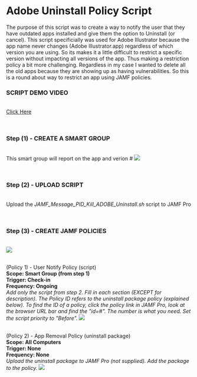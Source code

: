 <h1>Adobe Uninstall Policy Script</h1>

The purpose of this script was to create a way to notify the user that they have outdated apps installed and give them the option to Uninstall (or cancel).  This script specificially was used for Adobe Illustrator because the app name never changes (Adobe Illustrator.app) regardless of which version you are using.  So its makes it a little difficult to restrict a specific version without impacting all versions of the app.  Thus making a restriction policy a bit more challenging.  Regardless in my case I wanted to delete all the old apps because they are showing up as having vulnerabilities.  So this is a round about way to restrict an app using JAMF policies.

<b><h3>SCRIPT DEMO VIDEO</h3></b><br>
<a href ="https://github.com/stuutz/JAMF-Scripts/blob/master/Adobe_App_Uninstall_Script/Adobe_App_Uninstall_Script_demo.mp4">Click Here</a>

<br><b><h3>Step (1) - CREATE A SMART GROUP</h3></b><br>
This smart group will report on the app and verion #
<img src="https://github.com/stuutz/JAMF-Scripts/blob/master/Adobe_App_Uninstall_Script/smartgroup.png">

<br><b><h3>Step (2) - UPLOAD SCRIPT</h3></b><br>
Upload the <i>JAMF_Message_PID_Kill_ADOBE_Uninstall.sh</i> script to JAMF Pro


<br><b><h3>Step (3) - CREATE JAMF POLICIES</h3></b><br>
<img src="https://github.com/stuutz/JAMF-Scripts/blob/master/Adobe_App_Uninstall_Script/workflow.png">


<br>(Policy 1) - User Notify Policy (script)<br>
<b>Scope: Smart Group (from step 1)<br>
Trigger: Check-in<br>
Frequency: Ongoing<br></b>
<i>Add only the script from step 2.  Fill in each section (EXCEPT for description).  The Policy ID refers to the uninstall package policy (explained below).  To find the ID of a policy, click the policy link in JAMF Pro, look at the browser URL bar and find the "id=#".  The number is what you need.  Set the script priority to "Before".</i>
<img src="https://github.com/stuutz/JAMF-Scripts/blob/master/Adobe_App_Uninstall_Script/policy_script_info.png">

<br>(Policy 2) - App Removal Policy (uninstall package)<br>
<b>Scope: All Computers<br>
Trigger: None<br>
Frequency: None<br></b>
<i>Upload the uninstall package to JAMF Pro (not supplied).  Add the package to the policy.</i>
<img src="https://github.com/stuutz/JAMF-Scripts/blob/master/Adobe_App_Uninstall_Script/uninstallerpackage.png">

